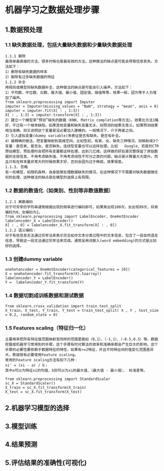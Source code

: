 # 机器学习之数据处理步骤
## 1.数据预处理
### 1.1 缺失数据处理，包括大量缺失数据和少量缺失数据处理

    1.1.1 删除
    最简单最直接的方法，很多时候也是最有效的方法，这种做法的缺点是可能会导致信息丢失。方法如下：
    1）删除有缺失数据的样本
    2）删除有过多缺失数据的特征
    1.1.2 补全
    用规则或模型将缺失数据补全，这种做法的缺点是可能会引入噪声。方法如下：
    1）平均数、中位数、众数、最大值、最小值、固定值、插值等等，效果一般，因为等于人为增加了噪声。
    from sklearn.preprocessing import Imputer
    imputer = Imputer(missing_values = "NaN", strategy = "mean", axis = 0)
    imputer = imputer.fit(X[ : , 1:3])
    X[ : , 1:3] = imputer.transform(X[ : , 1:3])
    2）建立一个模型来“预测”缺失的数据（KNN, Matrix completion等方法）。效果比方法1略好，不过有一个根本缺陷，如果其他变量和缺失变量无关，则预测的结果无意义。如果预测结果相当准确，则又说明这个变量是没必要加入建模的。一般情况下，介于两者之间。
    3）引入虚拟变量(dummy variable)来表征是否有缺失，是否有补全。
    4）最精确的做法，把变量映射到高维空间。比如性别，有男、女、缺失三种情况，则映射成3个变量：是否男、是否女、是否缺失。连续型变量也可以这样处理。比如   Google、百度的CTR预估模型，预处理时会把所有变量都这样处理，达到几亿维。这样做的好处是完整保留了原始数据的全部信息、不用考虑缺失值、不用考虑线性不可分之类的问题。缺点是计算量大大提升。而且只有在样本量非常大的时候效果才好，否则会因为过于稀疏，效果很差。
    1.1.3. 忽略
    有一些模型，如随机森林，自身能够处理数据缺失的情况，在这种情况下不需要对缺失数据做任何的处理，这种做法的缺点是在模型的选择上有局限。

### 1.2 数据的数值化（如类别、性别等非数值数据）
    1.2.1 离散编码
    对于可穷举的字符串通常根据出现的频率进行编码即可，如果男出现100次，女出现89次，将男编码为0，女编码为1。 
    from sklearn.preprocessing import LabelEncoder, OneHotEncoder
    labelencoder_X = LabelEncoder()
    X[ : , 0] = labelencoder_X.fit_transform(X[ : , 0])
    1.2.2 语义编码：
    对于有些信息无法通过穷举法来表示完全如作文本分类过程中的文本信息，包含了一段自然语言信息，导致这一段无法通过穷举法来完成。通常采用词嵌入(word embedding)的方式是比较好的选择。
    
### 1.3 创建dummy variable 
    
    onehotencoder = OneHotEncoder(categorical_features = [0])
    X = onehotencoder.fit_transform(X).toarray()
    labelencoder_Y = LabelEncoder()
    Y =  labelencoder_Y.fit_transform(Y)
    
### 1.4 数据切割成训练数据和测试数据
    from sklearn.cross_validation import train_test_split
    X_train, X_test, Y_train, Y_test = train_test_split( X , Y , test_size = 0.2, random_state = 0)
### 1.5 Features scaling（特征归一化）
    主要用来把所有特征值范围映射至同样的范围里面如（0,1）、（-1,1）、（-0.5,0.5）等。数据挖掘或机器学习常用到的步骤，这个步骤有时对算法的效率和准确率都会产生巨大的影响。这个步骤的必要性要依赖于数据特征的特性，如果有>=2特征，并且不同特征间的值变化范围差异大，那就很有必要使用Feature scaling。
    常用的Feature scaling方法有如下几种：
    xi' = (xi - a) / b；
    其中a可以为特征xi的均值，b则可以为xi的最大值、（最大值 - 最小值）、 标准差等。
    
    from sklearn.preprocessing import StandardScaler
    sc_X = StandardScaler()
    X_train = sc_X.fit_transform(X_train)
    X_test = sc_X.fit_transform(X_test)
    

## 2.机器学习模型的选择

## 3.模型训练

## 4.结果预测

## 5.评估结果的准确性(可视化)
